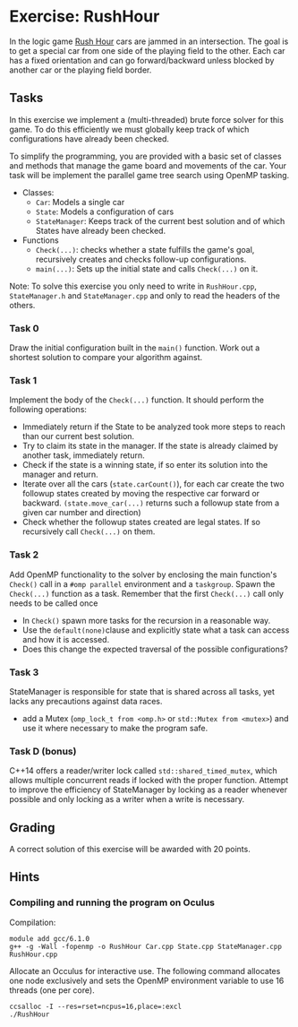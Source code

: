 # Exercise: RushHour #

In the logic game [Rush Hour](http://www.thinkfun.com/products/rush-hour) cars are jammed in an intersection. The goal is to get a special car from one side of the playing field to the other.
Each car has a fixed orientation and can go forward/backward unless blocked by another car or the playing field border.

## Tasks ##

In this exercise we implement a (multi-threaded) brute force solver for this game. To do this efficiently we must globally keep track of which configurations have already been checked.

To simplify the programming, you are provided with a basic set of classes and methods that manage the game board and movements of the car. Your task will be implement the parallel game tree search using OpenMP tasking.

* Classes:
	- ```Car```: Models a single car
	- ```State```: Models a configuration of cars
	- ```StateManager```: Keeps track of the current best solution and of which States have already been checked.
* Functions
	- ```Check(...)```: checks whether a state fulfills the game's goal, recursively creates and checks follow-up configurations.
	- ```main(...)```: Sets up the initial state and calls ```Check(...)``` on it.

Note: To solve this exercise you only need to write in ```RushHour.cpp```, ```StateManager.h``` and ```StateManager.cpp``` and only to read the headers of the others.

### Task 0 ###

Draw the initial configuration built in the ```main()``` function.
Work out a shortest solution to compare your algorithm against.

### Task 1 ###

Implement the body of the ```Check(...)``` function. It should perform the following operations:

* Immediately return if the State to be analyzed took more steps to reach than our current best solution.
* Try to claim its state in the manager. If the state is already claimed by another task, immediately return.
* Check if the state is a winning state, if so enter its solution into the manager and return.
* Iterate over all the cars (```state.carCount()```), for each car create the two followup states
	 created by moving the respective car forward or backward. ```(state.move_car(...)``` returns such a followup state from a given car number and direction)
* Check whether the followup states created are legal states. If so recursively call ```Check(...)``` on them.


### Task 2 ###

Add OpenMP functionality to the solver by enclosing the main function's ```Check()``` call in a
```#omp parallel``` environment and a ```taskgroup```. Spawn the ```Check(...)``` function as a task.	Remember that the first ```Check(...)``` call only needs to be called once

* In ```Check()``` spawn more tasks for the recursion in a reasonable way.
* Use the ```default(none)```clause and explicitly state what a task can access and how it is accessed.
* Does this change the expected traversal of the possible configurations?

### Task 3 ###

StateManager is responsible for state that is shared across all tasks, yet lacks any precautions against data races.

* add a Mutex (```omp_lock_t from <omp.h>``` or ```std::Mutex from <mutex>```) and use it where necessary to make the program safe.

### Task D (bonus) ###

C++14 offers a reader/writer lock called ```std::shared_timed_mutex```, which allows multiple concurrent reads if locked with the proper function. Attempt to improve the efficiency of StateManager by locking as a reader whenever possible	and only locking as a writer when a write is necessary.

## Grading ##

A correct solution of this exercise will be awarded with 20 points.

## Hints ##

### Compiling and running the program on Oculus ###

Compilation:

``` shell
module add gcc/6.1.0
g++ -g -Wall -fopenmp -o RushHour Car.cpp State.cpp StateManager.cpp RushHour.cpp
```

Allocate an Occulus for interactive use. The following command allocates one node exclusively and sets the OpenMP environment variable to use 16 threads (one per core).

``` shell
ccsalloc -I --res=rset=ncpus=16,place=:excl
./RushHour
```
